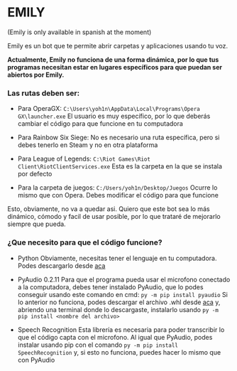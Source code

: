 # EMILY
(Emily is only available in spanish at the moment)

Emily es un bot que te permite abrir carpetas y aplicaciones usando tu voz.

**Actualmente, Emily no funciona de una forma dinámica, por lo que tus programas necesitan estar en lugares específicos para que puedan ser abiertos por Emily.**

### Las rutas deben ser:
* Para OperaGX:
`C:\Users\yoh1n\AppData\Local\Programs\Opera GX\launcher.exe`
El usuario es muy específico, por lo que deberás cambiar el código para que funcione en tu computadora

* Para Rainbow Six Siege:
No es necesario una ruta específica, pero si debes tenerlo en Steam y no en otra plataforma

* Para League of Legends:
`C:\Riot Games\Riot Client\RiotClientServices.exe`
Esta es la carpeta en la que se instala por defecto

* Para la carpeta de juegos:
`C:/Users/yoh1n/Desktop/Juegos`
Ocurre lo mismo que con Opera. Debes modificar el código para que funcione


Esto, obviamente, no va a quedar asi. Quiero que este bot sea lo más dinámico, cómodo y facil de usar posible, por lo que trataré de mejorarlo siempre que pueda.

### ¿Que necesito para que el código funcione?
* Python
Obviamente, necesitas tener el lenguaje en tu computadora. Podes descargarlo desde [aca](https://www.python.org/downloads/)

* PyAudio 0.2.11
Para que el programa pueda usar el microfono conectado a la computadora, debes tener instalado PyAudio, que lo podes conseguir usando este comando en cmd: `py -m pip install pyaudio`
Si lo anterior no funciona, podes descargar el archivo .whl desde [aca](https://www.lfd.uci.edu/~gohlke/pythonlibs/) y, abriendo una terminal donde lo descargaste, instalarlo usando `py -m pip install <nombre del archivo>`

* Speech Recognition
Esta librería es necesaria para poder transcribir lo que el código capta con el microfono. Al igual que PyAudio, podes instalar usando pip con el comando `py -m pip install SpeechRecognition` y, si esto no funciona, puedes hacer lo mismo que con PyAudio
